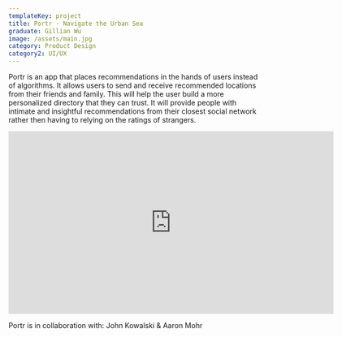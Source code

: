 ```yaml
---
templateKey: project
title: Portr - Navigate the Urban Sea
graduate: Gillian Wu
image: /assets/main.jpg
category: Product Design
category2: UI/UX
---
```

Portr is an app that places recommendations in the hands of users instead of algorithms. It allows users to send and receive recommended locations from their friends and family. This will help the user build a more personalized directory that they can trust. It will provide people with intimate and insightful recommendations from their closest social network rather then having to relying on the ratings of strangers.

<iframe src="https://player.vimeo.com/video/https://vimeo.com/212825172" width="640" height="360" frameborder="0" webkitallowfullscreen mozallowfullscreen allowfullscreen></iframe>

Portr is in collaboration with: John Kowalski & Aaron Mohr
